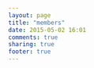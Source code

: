 ```yaml
---
layout: page
title: "members"
date: 2015-05-02 16:01
comments: true
sharing: true
footer: true
---
```

